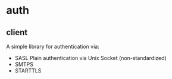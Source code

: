 # auth

## client

A simple library for authentication via:

* SASL Plain authentication via Unix Socket (non-standardized)
* SMTPS
* STARTTLS
